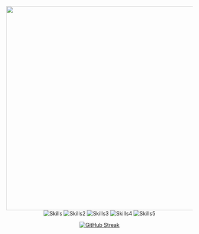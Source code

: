 <div align="left">
<img src="https://i.imgur.com/R87RPQN.gif" height="550px" align="left"/>
</div>

<div align="right">
<div align="center">

![Skills](https://skillicons.dev/icons?i=aws,codepen,css,docker)
![Skills2](https://skillicons.dev/icons?i=express,flask,git,github)
![Skills3](https://skillicons.dev/icons?i=html,js,nodejs,postgres)
![Skills4](https://skillicons.dev/icons?i=postman,py,react,redux)
![Skills5](https://skillicons.dev/icons?i=sqlite,sequelize,nodejs,vscode)

<div align="right">
<div align="center">
	
  <a href="https://git.io/streak-stats">
    <img src="http://github-readme-streak-stats.herokuapp.com?user=alberthskim&theme=dark&background=000000" alt="GitHub Streak">
  </a>
	
</div>
</div>



<!--
**alberthskim/alberthskim** is a ✨ _special_ ✨ repository because its `README.md` (this file) appears on your GitHub profile.

Here are some ideas to get you started:

- 🔭 I’m currently working on ...
- 🌱 I’m currently learning ...
- 👯 I’m looking to collaborate on ...
- 🤔 I’m looking for help with ...
- 💬 Ask me about ...
- 📫 How to reach me: ...
- 😄 Pronouns: ...
- ⚡ Fun fact: ...
-->
